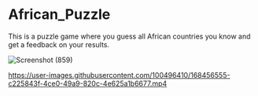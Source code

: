 # African_Puzzle


This is a puzzle game where you guess all African countries you know and get a feedback on your results.

![Screenshot (859)](https://user-images.githubusercontent.com/100496410/168455660-6b26529d-b784-425a-ab88-c108f26a6def.png)





https://user-images.githubusercontent.com/100496410/168456555-c225843f-4ce0-49a9-820c-4e625a1b6677.mp4

